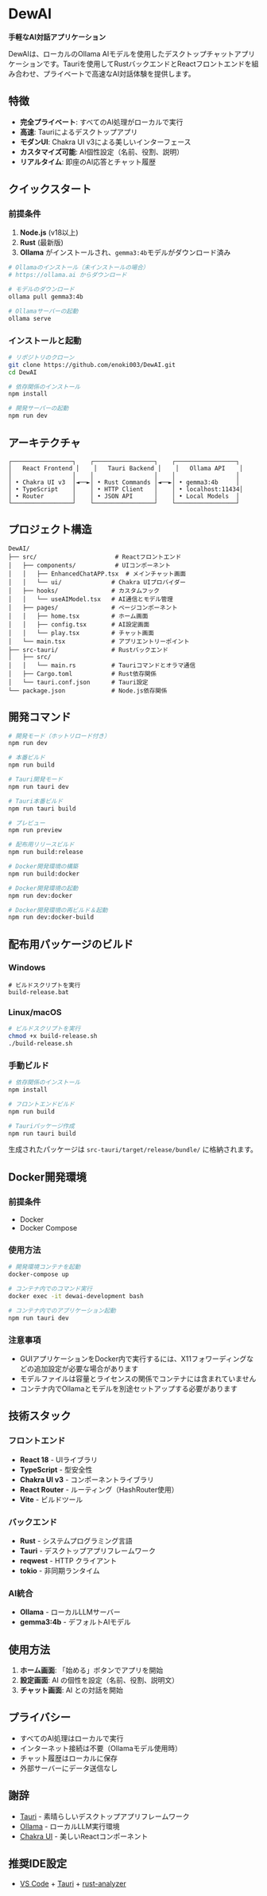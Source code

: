 # DewAI

**手軽なAI対話アプリケーション**

DewAIは、ローカルのOllama AIモデルを使用したデスクトップチャットアプリケーションです。Tauriを使用してRustバックエンドとReactフロントエンドを組み合わせ、プライベートで高速なAI対話体験を提供します。

## 特徴

- **完全プライベート**: すべてのAI処理がローカルで実行
- **高速**: Tauriによるデスクトップアプリ
- **モダンUI**: Chakra UI v3による美しいインターフェース
- **カスタマイズ可能**: AI個性設定（名前、役割、説明）
- **リアルタイム**: 即座のAI応答とチャット履歴

## クイックスタート

### 前提条件

1. **Node.js** (v18以上)
2. **Rust** (最新版)
3. **Ollama** がインストールされ、`gemma3:4b`モデルがダウンロード済み

```bash
# Ollamaのインストール（未インストールの場合）
# https://ollama.ai からダウンロード

# モデルのダウンロード
ollama pull gemma3:4b

# Ollamaサーバーの起動
ollama serve
```

### インストールと起動

```bash
# リポジトリのクローン
git clone https://github.com/enoki003/DewAI.git
cd DewAI

# 依存関係のインストール
npm install

# 開発サーバーの起動
npm run dev
```

## アーキテクチャ

```
┌─────────────────┐    ┌─────────────────┐    ┌─────────────────┐
│   React Frontend │    │   Tauri Backend │    │   Ollama API    │
│                 │    │                 │    │                 │
│ • Chakra UI v3  │◄──►│ • Rust Commands │◄──►│ • gemma3:4b     │
│ • TypeScript    │    │ • HTTP Client   │    │ • localhost:11434│
│ • Router        │    │ • JSON API      │    │ • Local Models  │
└─────────────────┘    └─────────────────┘    └─────────────────┘
```

## プロジェクト構造

```
DewAI/
├── src/                      # Reactフロントエンド
│   ├── components/           # UIコンポーネント
│   │   ├── EnhancedChatAPP.tsx  # メインチャット画面
│   │   └── ui/              # Chakra UIプロバイダー
│   ├── hooks/               # カスタムフック
│   │   └── useAIModel.tsx   # AI通信とモデル管理
│   ├── pages/               # ページコンポーネント
│   │   ├── home.tsx         # ホーム画面
│   │   ├── config.tsx       # AI設定画面
│   │   └── play.tsx         # チャット画面
│   └── main.tsx             # アプリエントリーポイント
├── src-tauri/               # Rustバックエンド
│   ├── src/
│   │   └── main.rs          # Tauriコマンドとオラマ通信
│   ├── Cargo.toml           # Rust依存関係
│   └── tauri.conf.json      # Tauri設定
└── package.json             # Node.js依存関係
```

## 開発コマンド

```bash
# 開発モード（ホットリロード付き）
npm run dev

# 本番ビルド
npm run build

# Tauri開発モード
npm run tauri dev

# Tauri本番ビルド
npm run tauri build

# プレビュー
npm run preview

# 配布用リリースビルド
npm run build:release

# Docker開発環境の構築
npm run build:docker

# Docker開発環境の起動
npm run dev:docker

# Docker開発環境の再ビルド＆起動
npm run dev:docker-build
```

## 配布用パッケージのビルド

### Windows
```batch
# ビルドスクリプトを実行
build-release.bat
```

### Linux/macOS
```bash
# ビルドスクリプトを実行
chmod +x build-release.sh
./build-release.sh
```

### 手動ビルド
```bash
# 依存関係のインストール
npm install

# フロントエンドビルド
npm run build

# Tauriパッケージ作成
npm run tauri build
```

生成されたパッケージは `src-tauri/target/release/bundle/` に格納されます。

## Docker開発環境

### 前提条件
- Docker
- Docker Compose

### 使用方法

```bash
# 開発環境コンテナを起動
docker-compose up

# コンテナ内でのコマンド実行
docker exec -it dewai-development bash

# コンテナ内でのアプリケーション起動
npm run tauri dev
```

### 注意事項
- GUIアプリケーションをDocker内で実行するには、X11フォワーディングなどの追加設定が必要な場合があります
- モデルファイルは容量とライセンスの関係でコンテナには含まれていません
- コンテナ内でOllamaとモデルを別途セットアップする必要があります

## 技術スタック

### フロントエンド
- **React 18** - UIライブラリ
- **TypeScript** - 型安全性
- **Chakra UI v3** - コンポーネントライブラリ
- **React Router** - ルーティング（HashRouter使用）
- **Vite** - ビルドツール

### バックエンド
- **Rust** - システムプログラミング言語
- **Tauri** - デスクトップアプリフレームワーク
- **reqwest** - HTTP クライアント
- **tokio** - 非同期ランタイム

### AI統合
- **Ollama** - ローカルLLMサーバー
- **gemma3:4b** - デフォルトAIモデル

## 使用方法

1. **ホーム画面**: 「始める」ボタンでアプリを開始
2. **設定画面**: AI の個性を設定（名前、役割、説明文）
3. **チャット画面**: AI との対話を開始

## プライバシー

- すべてのAI処理はローカルで実行
- インターネット接続は不要（Ollamaモデル使用時）
- チャット履歴はローカルに保存
- 外部サーバーにデータ送信なし


## 謝辞

- [Tauri](https://tauri.app/) - 素晴らしいデスクトップアプリフレームワーク
- [Ollama](https://ollama.ai/) - ローカルLLM実行環境
- [Chakra UI](https://chakra-ui.com/) - 美しいReactコンポーネント

## 推奨IDE設定

- [VS Code](https://code.visualstudio.com/) + [Tauri](https://marketplace.visualstudio.com/items?itemName=tauri-apps.tauri-vscode) + [rust-analyzer](https://marketplace.visualstudio.com/items?itemName=rust-lang.rust-analyzer)
